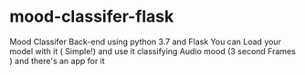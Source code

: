 # mood-classifer-flask
Mood Classifer Back-end using python 3.7 and Flask
You can Load your model with it ( Simple!) and use it classifying Audio mood (3 second Frames ) 
and there's an app for it 


